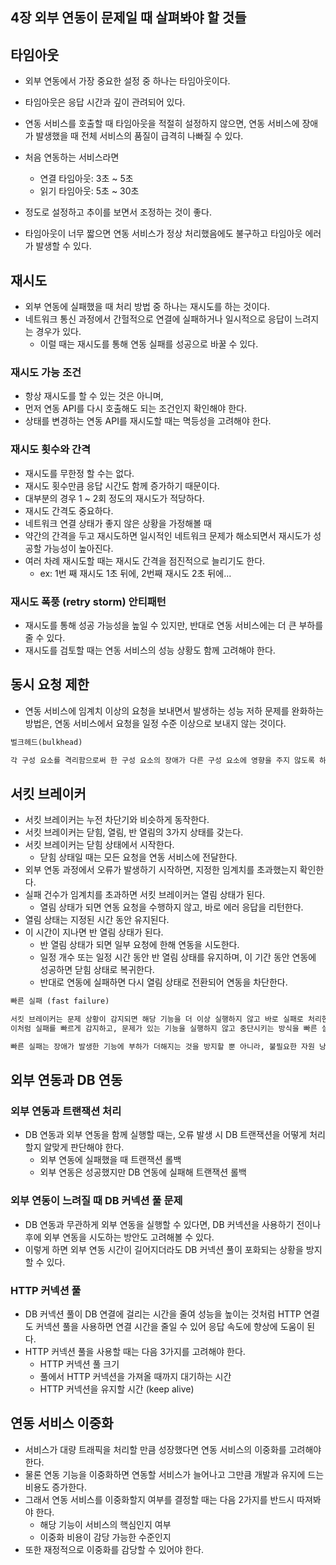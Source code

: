 ## 4장 외부 연동이 문제일 때 살펴봐야 할 것들

## 타임아웃
- 외부 연동에서 가장 중요한 설정 중 하나는 타임아웃이다.
- 타임아웃은 응답 시간과 깊이 관려되어 있다.
- 연동 서비스를 호출할 때 타임아웃을 적절히 설정하지 않으면, 연동 서비스에 장애가 발생했을 때 전체 서비스의 품질이 급격히 나빠질 수 있다.


- 처음 연동하는 서비스라면
  - 연결 타임아웃: 3초 ~ 5초
  - 읽기 타임아웃: 5초 ~ 30초
- 정도로 설정하고 추이를 보면서 조정하는 것이 좋다.
- 타임아웃이 너무 짧으면 연동 서비스가 정상 처리했음에도 불구하고 타임아웃 에러가 발생할 수 있다.


## 재시도
- 외부 연동에 실패했을 때 처리 방법 중 하나는 재시도를 하는 것이다.
- 네트워크 통신 과정에서 간헐적으로 연결에 실패하거나 일시적으로 응답이 느려지는 경우가 있다.
  - 이럴 때는 재시도를 통해 연동 실패를 성공으로 바꿀 수 있다.


### 재시도 가능 조건
- 항상 재시도를 할 수 있는 것은 아니며,
- 먼저 연동 API를 다시 호출해도 되는 조건인지 확인해야 한다.
- 상태를 변경하는 연동 API를 재시도할 때는 멱등성을 고려해야 한다.


### 재시도 횟수와 간격
- 재시도를 무한정 할 수는 없다.
- 재시도 횟수만큼 응답 시간도 함께 증가하기 때문이다.
- 대부분의 경우 1 ~ 2회 정도의 재시도가 적당하다.
- 재시도 간격도 중요하다.
- 네트워크 연결 상태가 좋지 않은 상황을 가정해볼 때
- 약간의 간격을 두고 재시도하면 일시적인 네트워크 문제가 해소되면서 재시도가 성공할 가능성이 높아진다.
- 여러 차례 재시도할 때는 재시도 간격을 점진적으로 늘리기도 한다.
  - ex: 1번 째 재시도 1초 뒤에, 2번째 재시도 2초 뒤에...


### 재시도 폭풍 (retry storm) 안티패턴
- 재시도를 통해 성공 가능성을 높일 수 있지만, 반대로 연동 서비스에는 더 큰 부하를 줄 수 있다.
- 재시도를 검토할 때는 연동 서비스의 성능 상황도 함께 고려해야 한다.


## 동시 요청 제한
- 연동 서비스에 임계치 이상의 요청을 보내면서 발생하는 성능 저하 문제를 완화하는 방법은, 연동 서비스에서 요청을 일정 수준 이상으로 보내지 않는 것이다.

```markdown
벌크헤드(bulkhead)

각 구성 요소를 격리함으로써 한 구성 요소의 장애가 다른 구성 요소에 영향을 주지 않도록 하는 설계 패턴이다.
```


## 서킷 브레이커
- 서킷 브레이커는 누전 차단기와 비슷하게 동작한다.
- 서킷 브레이커는 닫힘, 열림, 반 열림의 3가지 상태를 갖는다.
- 서킷 브레이커는 닫힘 상태에서 시작한다.
  - 닫힘 상태일 때는 모든 요청을 연동 서비스에 전달한다.
- 외부 연동 과정에서 오류가 발생하기 시작하면, 지정한 임계치를 초과했는지 확인한다.
- 실패 건수가 임계치를 초과하면 서킷 브레이커는 열림 상태가 된다.
  - 열림 상태가 되면 연동 요청을 수행하지 않고, 바로 에러 응답을 리턴한다.
- 열림 상태는 지정된 시간 동안 유지된다.
- 이 시간이 지나면 반 열림 상태가 된다.
  - 반 열림 상태가 되면 일부 요청에 한해 연동을 시도한다.
  - 일정 개수 또는 일정 시간 동안 반 열림 상태를 유지하며, 이 기간 동안 연동에 성공하면 닫힘 상태로 복귀한다.
  - 반대로 연동에 실패하면 다시 열림 상태로 전환되어 연동을 차단한다.

```markdown
빠른 실패 (fast failure)

서킷 브레이커는 문제 상황이 감지되면 해당 기능을 더 이상 실행하지 않고 바로 실패로 처리한다.
이처럼 실패를 빠르게 감지하고, 문제가 있는 기능을 실행하지 않고 중단시키는 방식을 빠른 실패라고 한다.

빠른 실패는 장애가 발생한 기능에 부하가 더해지는 것을 방지할 뿐 아니라, 불필요한 자원 낭비를 줄여 전체 서비스의 안정성을 유지하는 데도 도움이 된다.
```


## 외부 연동과 DB 연동

### 외부 연동과 트랜잭션 처리
- DB 연동과 외부 연동을 함께 실행할 때는, 오류 발생 시 DB 트랜잭션을 어떻게 처리할지 알맞게 판단해야 한다.
  - 외부 연동에 실패했을 때 트랜잭션 롤백
  - 외부 연동은 성공했지만 DB 연동에 실패해 트랜잭션 롤백

### 외부 연동이 느려질 때 DB 커넥션 풀 문제
- DB 연동과 무관하게 외부 연동을 실행할 수 있다면, DB 커넥션을 사용하기 전이나 후에 외부 연동을 시도하는 방안도 고려해볼 수 있다.
- 이렇게 하면 외부 연동 시간이 길어지더라도 DB 커넥션 풀이 포화되는 상황을 방지할 수 있다.


### HTTP 커넥션 풀
- DB 커넥션 풀이 DB 연결에 걸리는 시간을 줄여 성능을 높이는 것처럼 HTTP 연결도 커넥션 풀을 사용하면 연결 시간을 줄일 수 있어 응답 속도에 향상에 도움이 된다.
- HTTP 커넥션 풀을 사용할 때는 다음 3가지를 고려해야 한다.
  - HTTP 커넥션 풀 크기
  - 풀에서 HTTP 커넥션을 가져올 때까지 대기하는 시간
  - HTTP 커넥션을 유지할 시간 (keep alive)


## 연동 서비스 이중화
- 서비스가 대량 트래픽을 처리할 만큼 성장했다면 연동 서비스의 이중화를 고려해야 한다.
- 물론 연동 기능을 이중화하면 연동할 서비스가 늘어나고 그만큼 개발과 유지에 드는 비용도 증가한다.
- 그래서 연동 서비스를 이중화할지 여부를 결정할 때는 다음 2가지를 반드시 따져봐야 한다.
  - 해당 기능이 서비스의 핵심인지 여부
  - 이중화 비용이 감당 가능한 수준인지
- 또한 재정적으로 이중화를 감당할 수 있어야 한다.
